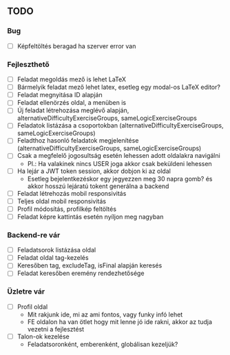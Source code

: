 ## TODO

### Bug

- [ ] Képfeltöltés beragad ha szerver error van

### Fejleszthető

- [ ] Feladat megoldás mező is lehet LaTeX
- [ ] Bármelyik feladat mező lehet latex, esetleg egy modal-os LaTeX editor?
- [ ] Feladat megnyitása ID alapján
- [ ] Feladat ellenörzés oldal, a menüben is
- [ ] Új feladat létrehozása meglévő alapján, alternativeDifficultyExerciseGroups, sameLogicExerciseGroups
- [ ] Feladatok listázása a csoportokban (alternativeDifficultyExerciseGroups, sameLogicExerciseGroups)
- [ ] Feladthoz hasonló feladatok megjelenítése (alternativeDifficultyExerciseGroups, sameLogicExerciseGroups)
- [ ] Csak a megfelelő jogosultság esetén lehessen adott oldalakra navigálni
  - Pl.: Ha valakinek nincs USER joga akkor csak beküldeni lehessen
- [ ] Ha lejár a JWT token session, akkor dobjon ki az oldal
  - Esetleg bejelentkezéskor egy jegyezzen meg 30 napra gomb? és akkor hosszú lejáratú tokent generálna a backend
- [ ] Feladat létrehozás mobil responsivitás
- [ ] Teljes oldal mobil responsivitás
- [ ] Profil módosítás, profilkép feltöltés
- [ ] Feladat képre kattintás esetén nyíljon meg nagyban

### Backend-re vár

- [ ] Feladatsorok listázása oldal
- [ ] Feladat oldal tag-kezelés
- [ ] Keresőben tag, excludeTag, isFinal alapján keresés
- [ ] Feladat keresőben eremény rendezhetősége

### Üzletre vár

- [ ] Profil oldal
    - Mit rakjunk ide, mi az ami fontos, vagy funky infó lehet
    - FE oldalon ha van ötlet hogy mit lenne jó ide rakni, akkor az tudja vezetni a fejlesztést
- [ ] Talon-ok kezelése
    - Feladatsoronként, emberenként, globálisan kezeljük?